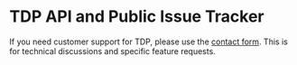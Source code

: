 TDP API and Public Issue Tracker
===

If you need customer support for TDP, please use the [contact
form](http://tdp.me/contact). This is for technical discussions and specific
feature requests.


